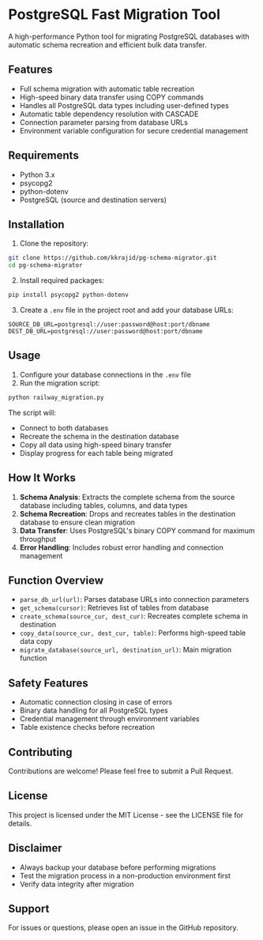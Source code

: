 # PostgreSQL Fast Migration Tool

A high-performance Python tool for migrating PostgreSQL databases with automatic schema recreation and efficient bulk data transfer.

## Features

- Full schema migration with automatic table recreation
- High-speed binary data transfer using COPY commands
- Handles all PostgreSQL data types including user-defined types
- Automatic table dependency resolution with CASCADE
- Connection parameter parsing from database URLs
- Environment variable configuration for secure credential management

## Requirements

- Python 3.x
- psycopg2
- python-dotenv
- PostgreSQL (source and destination servers)

## Installation

1. Clone the repository:
```bash
git clone https://github.com/kkrajid/pg-schema-migrator.git
cd pg-schema-migrator
```

2. Install required packages:
```bash
pip install psycopg2 python-dotenv
```

3. Create a `.env` file in the project root and add your database URLs:
```env
SOURCE_DB_URL=postgresql://user:password@host:port/dbname
DEST_DB_URL=postgresql://user:password@host:port/dbname
```

## Usage

1. Configure your database connections in the `.env` file
2. Run the migration script:
```bash
python railway_migration.py
```

The script will:
- Connect to both databases
- Recreate the schema in the destination database
- Copy all data using high-speed binary transfer
- Display progress for each table being migrated

## How It Works

1. **Schema Analysis**: Extracts the complete schema from the source database including tables, columns, and data types
2. **Schema Recreation**: Drops and recreates tables in the destination database to ensure clean migration
3. **Data Transfer**: Uses PostgreSQL's binary COPY command for maximum throughput
4. **Error Handling**: Includes robust error handling and connection management

## Function Overview

- `parse_db_url(url)`: Parses database URLs into connection parameters
- `get_schema(cursor)`: Retrieves list of tables from database
- `create_schema(source_cur, dest_cur)`: Recreates complete schema in destination
- `copy_data(source_cur, dest_cur, table)`: Performs high-speed table data copy
- `migrate_database(source_url, destination_url)`: Main migration function

## Safety Features

- Automatic connection closing in case of errors
- Binary data handling for all PostgreSQL types
- Credential management through environment variables
- Table existence checks before recreation

## Contributing

Contributions are welcome! Please feel free to submit a Pull Request.

## License

This project is licensed under the MIT License - see the LICENSE file for details.

## Disclaimer

- Always backup your database before performing migrations
- Test the migration process in a non-production environment first
- Verify data integrity after migration

## Support

For issues or questions, please open an issue in the GitHub repository.
